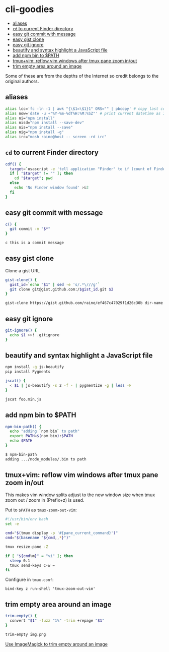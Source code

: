 <!-- START doctoc generated TOC please keep comment here to allow auto update -->
<!-- DON'T EDIT THIS SECTION, INSTEAD RE-RUN doctoc TO UPDATE -->
# cli-goodies

- [aliases](#aliases)
- [`cd` to current Finder directory](#cd-to-current-finder-directory)
- [easy git commit with message](#easy-git-commit-with-message)
- [easy gist clone](#easy-gist-clone)
- [easy git ignore](#easy-git-ignore)
- [beautify and syntax highlight a JavaScript file](#beautify-and-syntax-highlight-a-javascript-file)
- [add npm bin to $PATH](#add-npm-bin-to-path)
- [tmux+vim: reflow vim windows after tmux pane zoom in/out](#tmuxvim-reflow-vim-windows-after-tmux-pane-zoom-inout)
- [trim empty area around an image](#trim-empty-area-around-an-image)

<!-- END doctoc generated TOC please keep comment here to allow auto update -->

Some of these are from the depths of the Internet so credit belongs to the
original authors.

## aliases

```sh
alias lcc='fc -ln -1 | awk "{\$1=\$1}1" ORS="" | pbcopy' # copy last command
alias now='date -u +"%Y-%m-%dT%H:%M:%SZ"' # print current datetime as ISO
alias ni="npm install"
alias nisd="npm install --save-dev"
alias nis="npm install --save"
alias nig="npm install -g"
alias irc="mosh raine@host -- screen -rd irc"
```

## `cd` to current Finder directory

```sh
cdf() {
  target=`osascript -e 'tell application "Finder" to if (count of Finder windows) > 0 then get POSIX path of (target of front Finder window as text)'`
  if [ "$target" != "" ]; then
    cd "$target"; pwd
  else
    echo 'No Finder window found' >&2
  fi
}
```

## easy git commit with message

```sh
c() {
  git commit -m "$*"
}
```

```sh
c this is a commit message
```

## easy gist clone

Clone a gist URL

```sh
gist-clone() {
  gist_id=`echo "$1" | sed -e 's/.*\///g'`
  git clone git@gist.github.com:/$gist_id.git $2
}
```

```sh
gist-clone https://gist.github.com/raine/ef467c47029f1d26c30b dir-name
```

## easy git ignore

```sh
git-ignore() {
  echo $1 >>! .gitignore
}
```

## beautify and syntax highlight a JavaScript file

```sh
npm install -g js-beautify
pip install Pygments
```

```sh
jscat() {
  < $1 | js-beautify -s 2 -f - | pygmentize -g | less -F
}
```

```sh
jscat foo.min.js
```

## add npm bin to $PATH

```sh
npm-bin-path() {
  echo "adding `npm bin` to path"
  export PATH=$(npm bin):$PATH
  echo $PATH
}
```

```sh
$ npm-bin-path
adding .../node_modules/.bin to path
```

## tmux+vim: reflow vim windows after tmux pane zoom in/out

This makes vim window splits adjust to the new window size when tmux zoom out
/ zoom in (Prefix+z) is used.

Put to `$PATH` as `tmux-zoom-out-vim`:

```sh
#!/usr/bin/env bash
set -e

cmd="$(tmux display -p '#{pane_current_command}')"
cmd="$(basename "${cmd,,*}")"

tmux resize-pane -Z

if [ "${cmd%m}" = "vi" ]; then
  sleep 0.1
  tmux send-keys C-w =
fi
```

Configure in `tmux.conf`:

```
bind-key z run-shell 'tmux-zoom-out-vim'
```

## trim empty area around an image

```sh
trim-empty() {
  convert "$1" -fuzz "1%" -trim +repage "$1"
}
```

```sh
trim-empty img.png
```

[Use ImageMagick to trim empty around an image](https://coderwall.com/p/1shzpw/use-imagemagick-to-trim-empty-around-an-image)


